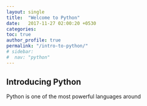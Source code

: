 ```yaml
---
layout: single
title:  "Welcome to Python"
date:   2017-11-27 02:00:20 +0530
categories: 
toc: true
author_profile: true
permalink: "/intro-to-python/"
# sidebar:
#  nav: "python"
---
```

## Introducing Python

Python is one of the most powerful languages around